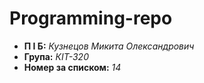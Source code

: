 # Programming-repo
- **П І Б:** *Кузнецов Микита Олександрович*
- **Група:** *КІТ-320*
- **Номер за списком:** *14*
